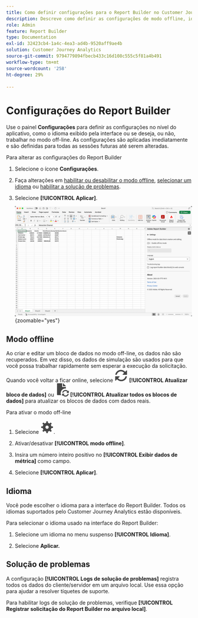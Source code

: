 ```yaml
---
title: Como definir configurações para o Report Builder no Customer Journey Analytics
description: Descreve como definir as configurações de modo offline, idioma, data de início e solução de problemas.
role: Admin
feature: Report Builder
type: Documentation
exl-id: 32423cb4-1a4c-4ea3-ad4b-9520aff9ae4b
solution: Customer Journey Analytics
source-git-commit: 9794779894fbecb433c16d108c555c5f81a4b491
workflow-type: tm+mt
source-wordcount: '258'
ht-degree: 29%

---
```


# Configurações do Report Builder

Use o painel **Configurações** para definir as configurações no nível do aplicativo, como o idioma exibido pela interface ou se deseja, ou não, trabalhar no modo off-line. As configurações são aplicadas imediatamente e são definidas para todas as sessões futuras até serem alteradas.

Para alterar as configurações do Report Builder

1. Selecione o ícone **Configurações**.

1. Faça alterações em [habilitar ou desabilitar o modo offline](#off-line-mode), [selecionar um idioma](#language) ou [habilitar a solução de problemas](#troubleshooting).

1. Selecione **[!UICONTROL Aplicar]**.

   ![Painel de intervalo de datas do Report Builder mostrando o botão Cancelar e Aplicar.](./assets/report-builder-settings.png){zoomable="yes"}

## Modo offline

Ao criar e editar um bloco de dados no modo off-line, os dados não são recuperados. Em vez disso, os dados de simulação são usados para que você possa trabalhar rapidamente sem esperar a execução da solicitação. Quando você voltar a ficar online, selecione ![Atualizar](/help/assets/icons/Refresh.svg) **[!UICONTROL Atualizar bloco de dados]** ou ![AtualizarDocumento](/help/assets/icons/DocumentRefresh.svg) **[!UICONTROL Atualizar todos os blocos de dados]** para atualizar os blocos de dados com dados reais.

Para ativar o modo off-line

1. Selecione ![Configuração](/help/assets/icons/Setting.svg).

1. Ativar/desativar **[!UICONTROL modo offline]**.

1. Insira um número inteiro positivo no **[!UICONTROL Exibir dados de métrica]** como campo.

1. Selecione **[!UICONTROL Aplicar]**.


## Idioma

Você pode escolher o idioma para a interface do Report Builder. Todos os idiomas suportados pelo Customer Journey Analytics estão disponíveis.

Para selecionar o idioma usado na interface do Report Builder:

1. Selecione um idioma no menu suspenso **[!UICONTROL Idioma]**.

1. Selecione **Aplicar.**

## Solução de problemas

A configuração **[!UICONTROL Logs de solução de problemas]** registra todos os dados do cliente/servidor em um arquivo local. Use essa opção para ajudar a resolver tíquetes de suporte.

Para habilitar logs de solução de problemas, verifique **[!UICONTROL Registrar solicitação do Report Builder no arquivo local]**.
